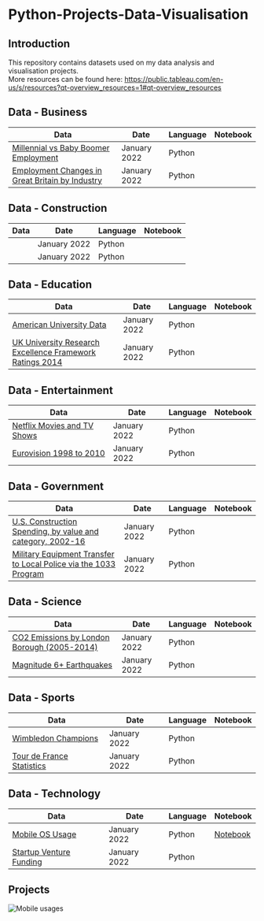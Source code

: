 # Python-Projects-Data-Visualisation

## Introduction
This repository contains datasets used on my data analysis and visualisation projects. <br>
More resources can be found here: https://public.tableau.com/en-us/s/resources?qt-overview_resources=1#qt-overview_resources<br>

## Data - Business
|Data  | Date  | Language| Notebook |
|------|------ |------ |------ |
[Millennial vs Baby Boomer Employment](https://github.com/natnew/Python-Projects-Data-Visualisation/blob/main/EMSI_MillenialsvsBabyBoomers.xls)| January 2022 | Python
[Employment Changes in Great Britain by Industry](https://github.com/natnew/Python-Projects-Data-Visualisation/blob/main/EMSI_JobChange_UK.xlsx)| January 2022 | Python

## Data - Construction
|Data  | Date  | Language| Notebook |
|------|------ |------ |------ |
[]()| January 2022 | Python
[]()| January 2022 | Python

## Data - Education
|Data  | Date  | Language| Notebook |
|------|------ |------ |------ |
[American University Data]()| January 2022 | Python
[UK University Research Excellence Framework Ratings 2014]()| January 2022 | Python

## Data - Entertainment

|Data  | Date  | Language| Notebook |
|------|------ |------ |------ |
[Netflix Movies and TV Shows]()| January 2022 | Python
[Eurovision 1998 to 2010]()| January 2022 | Python

## Data - Government
|Data  | Date  | Language| Notebook |
|------|------ |------ |------ |
[U.S. Construction Spending, by value and category, 2002-16]()| January 2022 | Python
[Military Equipment Transfer to Local Police via the 1033 Program]()| January 2022 | Python

## Data - Science
|Data  | Date  | Language| Notebook |
|------|------ |------ |------ |
[CO2 Emissions by London Borough (2005-2014)](https://github.com/natnew/Python-Projects-Data-Visualisation/blob/main/carbon-emissions-borough.xls)| January 2022 | Python
[Magnitude 6+ Earthquakes](https://github.com/natnew/Python-Projects-Data-Visualisation/blob/main/Mag6PlusEarthquakes_1900-2013.xlsx)| January 2022 | Python

## Data - Sports
|Data  | Date  | Language| Notebook |
|------|------ |------ |------ |
[Wimbledon Champions](https://github.com/natnew/Python-Projects-Data-Visualisation/blob/main/wimbledons_champions.csv)| January 2022 | Python
[Tour de France Statistics](https://github.com/natnew/Python-Projects-Data-Visualisation/blob/main/tour_de_france.xlsx)| January 2022 | Python

## Data - Technology
|Data  | Date  | Language| Notebook |
|------|------ |------ |------ |
[Mobile OS Usage](https://github.com/natnew/Python-Projects-Data-Visualisation/blob/main/mobile_os_usage.csv)| January 2022 | Python | [Notebook](https://github.com/natnew/Python-Projects-Data-Visualisation/blob/main/Data_Visualisation_Mobile_Phone_Usage.ipynb) |
[Startup Venture Funding](https://github.com/natnew/Python-Projects-Data-Visualisation)| January 2022 | Python | 

## Projects
![Mobile usages](https://github.com/natnew/Python-Projects-Data-Visualisation/blob/main/mobile%20usage.png)

